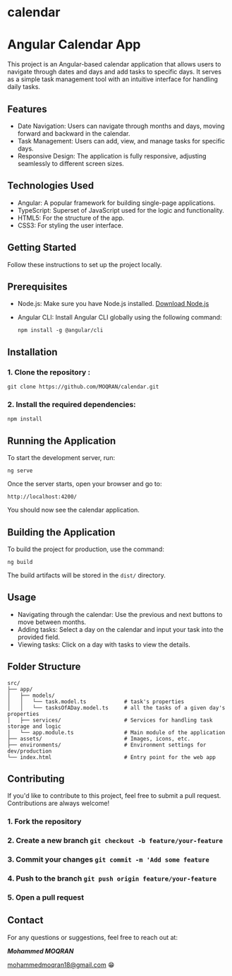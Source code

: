 # calendar
# Angular Calendar App

This project is an Angular-based calendar application that allows users to navigate through dates and days and add tasks to specific days. It serves as a simple task management tool with an intuitive interface for handling daily tasks.

## Features

  * Date Navigation: Users can navigate through months and days, moving forward and backward in the calendar.
  * Task Management: Users can add, view, and manage tasks for specific days.
  * Responsive Design: The application is fully responsive, adjusting seamlessly to different screen sizes.
    
## Technologies Used

  * Angular: A popular framework for building single-page applications.
  * TypeScript: Superset of JavaScript used for the logic and functionality.
  * HTML5: For the structure of the app.
  * CSS3: For styling the user interface.

## Getting Started

Follow these instructions to set up the project locally.

## Prerequisites

  * Node.js: Make sure you have Node.js installed. [Download Node.js](https://nodejs.org/)

  * Angular CLI: Install Angular CLI globally using the following command:
    ```
    npm install -g @angular/cli
    ```
## Installation

  ### 1. Clone the repository :

  ```
  git clone https://github.com/MOQRAN/calendar.git
  ```

### 2. Install the required dependencies:

  ```
  npm install
  ```

## Running the Application

 To start the development server, run:

  ```
  ng serve
  ```
 Once the server starts, open your browser and go to:

  ```
  http://localhost:4200/
  ```

You should now see the calendar application.

## Building the Application

To build the project for production, use the command:

  ```
  ng build
  ```
The build artifacts will be stored in the `dist/` directory.

## Usage

  * Navigating through the calendar: Use the previous and next buttons to move between months.
  * Adding tasks: Select a day on the calendar and input your task into the provided field.
  * Viewing tasks: Click on a day with tasks to view the details.

## Folder Structure
```
src/
├── app/
│   ├── models/
│   │   └── task.model.ts            # task's properties
│   │   └── tasksOfADay.model.ts     # all the tasks of a given day's properties
│   ├── services/                    # Services for handling task storage and logic
│   └── app.module.ts                # Main module of the application
├── assets/                          # Images, icons, etc.
├── environments/                    # Environment settings for dev/production
└── index.html                       # Entry point for the web app
```


## Contributing

If you'd like to contribute to this project, feel free to submit a pull request. Contributions are always welcome!

  ### 1. Fork the repository
  ### 2. Create a new branch `git checkout -b feature/your-feature`
  ### 3. Commit your changes `git commit -m 'Add some feature`
  ### 4. Push to the branch `git push origin feature/your-feature`
  ### 5. Open a pull request



## Contact

For any questions or suggestions, feel free to reach out at:

***Mohammed MOQRAN***

mohammedmoqran18@gmail.com
:grin:




